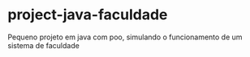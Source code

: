 # project-java-faculdade
Pequeno projeto em java com poo, simulando o funcionamento de um sistema de faculdade
